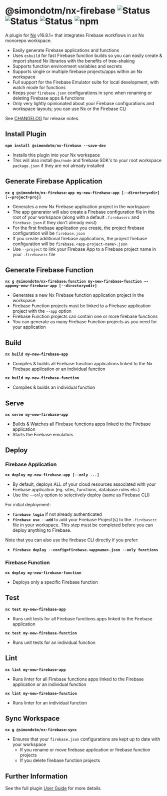 # @simondotm/nx-firebase ![Status](https://github.com/simondotm/nx-firebase/actions/workflows/ci.yml/badge.svg) ![Status](https://img.shields.io/badge/Nx-v16.8.1-blue) ![Status](https://img.shields.io/npm/v/@simondotm/nx-firebase) ![npm](https://img.shields.io/npm/dw/@simondotm/nx-firebase.svg)

A plugin for [Nx](https://nx.dev) v16.8.1+ that integrates Firebase workflows in an Nx monorepo workspace.

* Easily generate Firebase applications and functions
* Uses `esbuild` for fast Firebase function builds so you can easily create & import shared Nx libraries with the benefits of tree-shaking
* Supports function environment variables and secrets
* Supports single or multiple firebase projects/apps within an Nx workspace
* Full support for the Firebase Emulator suite for local development, with watch mode for functions
* Keeps your `firebase.json` configurations in sync when renaming or deleting Firebase apps & functions
* Only very lightly opinionated about your Firebase configurations and workspace layouts; you can use Nx or the Firebase CLI

See [CHANGELOG](https://github.com/simondotm/nx-firebase/blob/main/CHANGELOG.md) for release notes.

## Install Plugin

**`npm install @simondotm/nx-firebase --save-dev`**

- Installs this plugin into your Nx workspace
- This will also install `@nx/node` and firebase SDK's to your root workspace `package.json` if they are not already installed

## Generate Firebase Application

**`nx g @simondotm/nx-firebase:app my-new-firebase-app [--directory=dir] [--project=proj]`**

- Generates a new Nx Firebase application project in the workspace
- The app generator will also create a Firebase configuration file in the root of your workspace (along with a default `.firebaserc` and `firebase.json` if they don't already exist)
- For the first firebase application you create, the project firebase configuration will be `firebase.json`
- If you create additional firebase applications, the project firebase configuration will be `firebase.<app-project-name>.json`
- Use `--project` to link your Firebase App to a Firebase project name in your `.firebaserc` file

## Generate Firebase Function

**`nx g @simondotm/nx-firebase:function my-new-firebase-function --app=my-new-firebase-app [--directory=dir]`**

- Generates a new Nx Firebase function application project in the workspace
- Firebase Function projects must be linked to a Firebase application project with the `--app` option
- Firebase Function projects can contain one or more firebase functions
- You can generate as many Firebase Function projects as you need for your application

## Build 

**`nx build my-new-firebase-app`**

- Compiles & builds all Firebase function applications linked to the Nx Firebase application or an individual function

**`nx build my-new-firebase-function`**

- Compiles & builds an individual function


## Serve

**`nx serve my-new-firebase-app`**

- Builds & Watches all Firebase functions apps linked to the Firebase application
- Starts the Firebase emulators

## Deploy

### Firebase Application

**`nx deploy my-new-firebase-app [--only ...]`**

- By default, deploys ALL of your cloud resources associated with your Firebase application (eg. sites, functions, database rules etc.)
- Use the `--only` option to selectively deploy (same as Firebase CLI)

For initial deployment:

- **`firebase login`** if not already authenticated
- **`firebase use --add`** to add your Firebase Project(s) to the `.firebaserc` file in your workspace. This step must be completed before you can deploy anything to Firebase.

Note that you can also use the firebase CLI directly if you prefer:

- **`firebase deploy --config=firebase.<appname>.json --only functions`**

### Firebase Function

**`nx deploy my-new-firebase-function`**

- Deploys only a specific Firebase function



## Test

**`nx test my-new-firebase-app`**

- Runs unit tests for all Firebase functions apps linked to the Firebase application

**`nx test my-new-firebase-function`**

- Runs unit tests for an individual function


## Lint

**`nx lint my-new-firebase-app`**

- Runs linter for all Firebase functions apps linked to the Firebase application or an individual function

**`nx lint my-new-firebase-function`**

- Runs linter for an individual function

## Sync Workspace

**`nx g @simondotm/nx-firebase:sync`**

- Ensures that your `firebase.json` configurations are kept up to date with your workspace
  - If you rename or move firebase application or firebase function projects
  - If you delete firebase function projects

## Further Information

See the full plugin [User Guide](https://github.com/simondotm/nx-firebase/blob/main/docs/user-guide.md) for more details.
